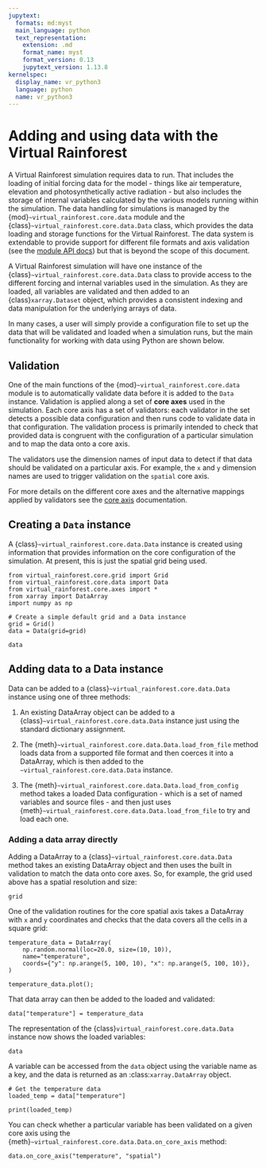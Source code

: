```yaml
---
jupytext:
  formats: md:myst
  main_language: python
  text_representation:
    extension: .md
    format_name: myst
    format_version: 0.13
    jupytext_version: 1.13.8
kernelspec:
  display_name: vr_python3
  language: python
  name: vr_python3
---
```


# Adding and using data with the Virtual Rainforest

A Virtual Rainforest simulation requires data to run. That includes the loading of
initial forcing data for the model - things like air temperature, elevation and
photosynthetically active radiation - but also  includes the storage of internal
variables calculated by the various models running within the simulation. The data
handling for simulations is managed by the {mod}`~virtual_rainforest.core.data` module
and the {class}`~virtual_rainforest.core.data.Data` class, which provides the data
loading and storage functions for the Virtual Rainforest. The data system is extendable
to provide support for different file formats and axis validation (see the [module API
docs](../../api/core/data.md)) but that is beyond the scope of this document.

A Virtual Rainforest simulation will have one instance of the
{class}`~virtual_rainforest.core.data.Data` class to provide access to the different
forcing and internal variables used in the simulation. As they are loaded, all variables
are validated and then  added to an {class}`xarray.Dataset` object, which provides a
consistent indexing and data manipulation for the underlying arrays of data.

In many cases, a user will simply provide a configuration file to set up the data that
will be validated and loaded when a simulation runs, but the main functionality for
working with data using Python are shown below.

## Validation

One of the main functions of the {mod}`~virtual_rainforest.core.data` module is to
automatically validate data before it is added to the `Data` instance. Validation is
applied along a set of **core axes** used in the simulation. Each core axis has a set of
validators: each validator in the set detects a possible data configuration and then
runs code to validate data in that configuration. The validation process is primarily
intended to check that provided data is congruent with the configuration of a particular
simulation and to map the data onto a core axis.

The validators use the dimension names of input data to detect if that data should be
validated on a particular axis. For example, the `x` and `y` dimension names are used to
trigger validation on the `spatial` core axis.

For more details on the different core axes and the alternative mappings applied by
validators see the [core axis](axes.md) documentation.

## Creating a `Data` instance

A  {class}`~virtual_rainforest.core.data.Data` instance is created using information
that provides information on the core configuration of the simulation. At present, this
is just the spatial grid being used.

```{code-cell} ipython3
from virtual_rainforest.core.grid import Grid
from virtual_rainforest.core.data import Data
from virtual_rainforest.core.axes import *
from xarray import DataArray
import numpy as np

# Create a simple default grid and a Data instance
grid = Grid()
data = Data(grid=grid)

data
```

## Adding data to a Data instance

Data can be added to a {class}`~virtual_rainforest.core.data.Data` instance using one of
three methods:

1. An existing DataArray object can be added to a
   {class}`~virtual_rainforest.core.data.Data` instance just using the standard
   dictionary assignment.

1. The  {meth}`~virtual_rainforest.core.data.Data.load_from_file` method loads data from
   a supported file format and then coerces it into a DataArray, which is then added to
   the `~virtual_rainforest.core.data.Data` instance.

1. The  {meth}`~virtual_rainforest.core.data.Data.load_from_config` method takes a
   loaded Data configuration - which is a set of named variables and source files - and
   then just uses {meth}`~virtual_rainforest.core.data.Data.load_from_file` to try and
   load each one.

### Adding a data array directly

Adding a  DataArray to a {class}`~virtual_rainforest.core.data.Data` method takes an
existing DataArray object and then uses the built in validation to match the data onto
core axes. So, for example, the grid used above has a spatial resolution and size:

```{code-cell} ipython3
grid
```

One of the validation routines for the core spatial axis takes a DataArray with `x` and
`y` coordinates and checks that the data covers all the cells in a square grid:

```{code-cell} ipython3
temperature_data = DataArray(
    np.random.normal(loc=20.0, size=(10, 10)),
    name="temperature",
    coords={"y": np.arange(5, 100, 10), "x": np.arange(5, 100, 10)},
)

temperature_data.plot();
```

That data array can then be added to the  loaded and validated:

```{code-cell} ipython3
data["temperature"] = temperature_data
```

The representation of the {class}`virtual_rainforest.core.data.Data` instance now shows
the loaded variables:

```{code-cell} ipython3
data
```

A variable can be accessed from the `data` object using the variable name as a key, and
the data is returned as an :class:`xarray.DataArray` object.

```{code-cell} ipython3
# Get the temperature data
loaded_temp = data["temperature"]

print(loaded_temp)
```

You can check whether a particular variable has been validated on a given core axis
using the {meth}`~virtual_rainforest.core.data.Data.on_core_axis` method:

```{code-cell} ipython3
data.on_core_axis("temperature", "spatial")
```
